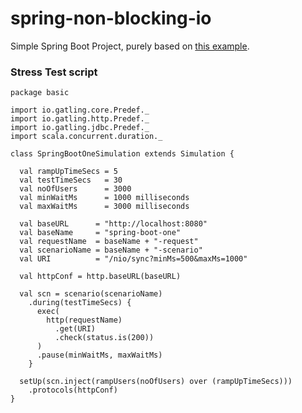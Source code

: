 # spring-non-blocking-io

Simple Spring Boot Project, purely based on [this example](http://blog.brunosimioni.com/jersey-jax-rs-non-blocking-io/).


### Stress Test script

```
package basic

import io.gatling.core.Predef._  
import io.gatling.http.Predef._  
import io.gatling.jdbc.Predef._  
import scala.concurrent.duration._  

class SpringBootOneSimulation extends Simulation {

  val rampUpTimeSecs = 5
  val testTimeSecs   = 30
  val noOfUsers      = 3000
  val minWaitMs      = 1000 milliseconds
  val maxWaitMs      = 3000 milliseconds

  val baseURL      = "http://localhost:8080"
  val baseName     = "spring-boot-one"
  val requestName  = baseName + "-request"
  val scenarioName = baseName + "-scenario"
  val URI          = "/nio/sync?minMs=500&maxMs=1000"

  val httpConf = http.baseURL(baseURL)

  val scn = scenario(scenarioName)
    .during(testTimeSecs) {
      exec(
        http(requestName)
          .get(URI)
          .check(status.is(200))
      )
      .pause(minWaitMs, maxWaitMs)
    }

  setUp(scn.inject(rampUsers(noOfUsers) over (rampUpTimeSecs)))
    .protocols(httpConf)
}
```

